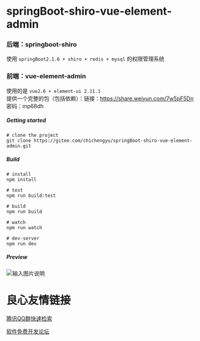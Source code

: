# springBoot-shiro-vue-element-admin

### 后端：springboot-shiro
使用 `springBoot2.1.6 + shiro + redis + mysql` 的权限管理系统


### 前端：vue-element-admin
使用的是 `vue2.6 + element-ui 2.11.1`  
提供一个完整的包（包括依赖）：链接：https://share.weiyun.com/7w5pF5Dn 密码：mp68dh

##### Getting started
```
# clone the project
git clone https://gitee.com/chichengyu/springBoot-shiro-vue-element-admin.git
```
##### Build
```
# install
npm install

# test
npm run build:test

# build
npm run build

# watch
npm run watch

# dev-server
npm run dev
```
##### Preview
![输入图片说明](https://images.gitee.com/uploads/images/2020/0519/161814_3e6bf8d6_1508174.png "login.png")

 # 良心友情链接

[腾讯QQ群快速检索](http://u.720life.cn/s/8cf73f7c)

[软件免费开发论坛](http://u.720life.cn/s/bbb01dc0)